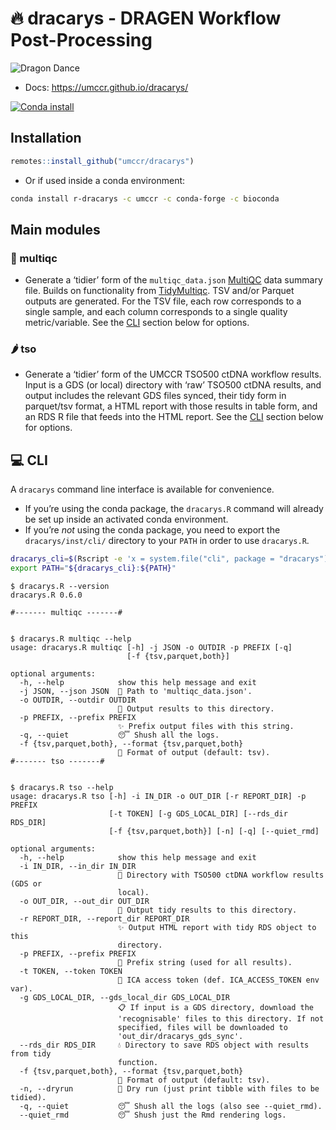 
<!-- README.md is generated from README.Rmd. Please edit that file -->

# 🔥 dracarys - DRAGEN Workflow Post-Processing

![](https://emojis.slackmojis.com/emojis/images/1643517245/32837/dragon_wiggle.gif?1643517245 "Dragon Dance")

- Docs: <https://umccr.github.io/dracarys/>

[![Conda
install](https://anaconda.org/umccr/r-dracarys/badges/latest_release_date.svg)](https://anaconda.org/umccr/r-dracarys)

## Installation

``` r
remotes::install_github("umccr/dracarys")
```

- Or if used inside a conda environment:

``` bash
conda install r-dracarys -c umccr -c conda-forge -c bioconda
```

## Main modules

### 🌈 multiqc

- Generate a ‘tidier’ form of the `multiqc_data.json`
  [MultiQC](https://multiqc.info/) data summary file. Builds on
  functionality from
  [TidyMultiqc](https://github.com/multimeric/TidyMultiqc). TSV and/or
  Parquet outputs are generated. For the TSV file, each row corresponds
  to a single sample, and each column corresponds to a single quality
  metric/variable. See the [CLI](#cli) section below for options.

### 🌶 tso

- Generate a ‘tidier’ form of the UMCCR TSO500 ctDNA workflow results.
  Input is a GDS (or local) directory with ‘raw’ TSO500 ctDNA results,
  and output includes the relevant GDS files synced, their tidy form in
  parquet/tsv format, a HTML report with those results in table form,
  and an RDS R file that feeds into the HTML report. See the [CLI](#cli)
  section below for options.

## 💻 CLI

A `dracarys` command line interface is available for convenience.

- If you’re using the conda package, the `dracarys.R` command will
  already be set up inside an activated conda environment.
- If you’re *not* using the conda package, you need to export the
  `dracarys/inst/cli/` directory to your `PATH` in order to use
  `dracarys.R`.

``` bash
dracarys_cli=$(Rscript -e 'x = system.file("cli", package = "dracarys"); cat(x, "\n")' | xargs)
export PATH="${dracarys_cli}:${PATH}"
```

    $ dracarys.R --version
    dracarys.R 0.6.0

    #------- multiqc -------#


    $ dracarys.R multiqc --help
    usage: dracarys.R multiqc [-h] -j JSON -o OUTDIR -p PREFIX [-q]
                              [-f {tsv,parquet,both}]

    optional arguments:
      -h, --help            show this help message and exit
      -j JSON, --json JSON  💩 Path to 'multiqc_data.json'.
      -o OUTDIR, --outdir OUTDIR
                            🎁 Output results to this directory.
      -p PREFIX, --prefix PREFIX
                            ✨ Prefix output files with this string.
      -q, --quiet           😴 Shush all the logs.
      -f {tsv,parquet,both}, --format {tsv,parquet,both}
                            🍦 Format of output (default: tsv).
    #------- tso -------#


    $ dracarys.R tso --help
    usage: dracarys.R tso [-h] -i IN_DIR -o OUT_DIR [-r REPORT_DIR] -p PREFIX
                          [-t TOKEN] [-g GDS_LOCAL_DIR] [--rds_dir RDS_DIR]
                          [-f {tsv,parquet,both}] [-n] [-q] [--quiet_rmd]

    optional arguments:
      -h, --help            show this help message and exit
      -i IN_DIR, --in_dir IN_DIR
                            💩 Directory with TSO500 ctDNA workflow results (GDS or
                            local).
      -o OUT_DIR, --out_dir OUT_DIR
                            🎁 Output tidy results to this directory.
      -r REPORT_DIR, --report_dir REPORT_DIR
                            ✨ Output HTML report with tidy RDS object to this
                            directory.
      -p PREFIX, --prefix PREFIX
                            💃 Prefix string (used for all results).
      -t TOKEN, --token TOKEN
                            🙈 ICA access token (def. ICA_ACCESS_TOKEN env var).
      -g GDS_LOCAL_DIR, --gds_local_dir GDS_LOCAL_DIR
                            📋 If input is a GDS directory, download the
                            'recognisable' files to this directory. If not
                            specified, files will be downloaded to
                            'out_dir/dracarys_gds_sync'.
      --rds_dir RDS_DIR     💧 Directory to save RDS object with results from tidy
                            function.
      -f {tsv,parquet,both}, --format {tsv,parquet,both}
                            🍦 Format of output (default: tsv).
      -n, --dryrun          🐫 Dry run (just print tibble with files to be tidied).
      -q, --quiet           😴 Shush all the logs (also see --quiet_rmd).
      --quiet_rmd           😴 Shush just the Rmd rendering logs.

